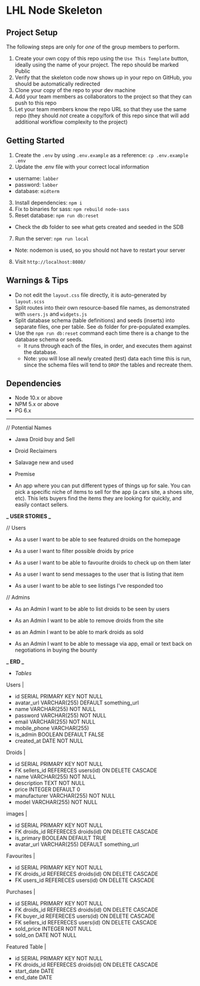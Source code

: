 # LHL Node Skeleton

## Project Setup

The following steps are only for _one_ of the group members to perform.

1. Create your own copy of this repo using the `Use This Template` button, ideally using the name of your project. The repo should be marked Public
2. Verify that the skeleton code now shows up in your repo on GitHub, you should be automatically redirected
3. Clone your copy of the repo to your dev machine
4. Add your team members as collaborators to the project so that they can push to this repo
5. Let your team members know the repo URL so that they use the same repo (they should _not_ create a copy/fork of this repo since that will add additional workflow complexity to the project)

## Getting Started

1. Create the `.env` by using `.env.example` as a reference: `cp .env.example .env`
2. Update the .env file with your correct local information

- username: `labber`
- password: `labber`
- database: `midterm`

3. Install dependencies: `npm i`
4. Fix to binaries for sass: `npm rebuild node-sass`
5. Reset database: `npm run db:reset`

- Check the db folder to see what gets created and seeded in the SDB

7. Run the server: `npm run local`

- Note: nodemon is used, so you should not have to restart your server

8. Visit `http://localhost:8080/`

## Warnings & Tips

- Do not edit the `layout.css` file directly, it is auto-generated by `layout.scss`
- Split routes into their own resource-based file names, as demonstrated with `users.js` and `widgets.js`
- Split database schema (table definitions) and seeds (inserts) into separate files, one per table. See `db` folder for pre-populated examples.
- Use the `npm run db:reset` command each time there is a change to the database schema or seeds.
  - It runs through each of the files, in order, and executes them against the database.
  - Note: you will lose all newly created (test) data each time this is run, since the schema files will tend to `DROP` the tables and recreate them.

## Dependencies

- Node 10.x or above
- NPM 5.x or above
- PG 6.x

---

// Potential Names

- Jawa Droid buy and Sell
- Droid Reclaimers

- Salavage new and used

- Premise
- An app where you can put different types of things up for sale. You can pick a specific niche of items to sell for the app (a cars site, a shoes site, etc). This lets buyers find the items they are looking for quickly, and easily contact sellers.

**_ USER STORIES _**

// Users

- As a user I want to be able to see featured droids on the homepage

- As a user I want to filter possible droids by price

- As a user I want to be able to favourite droids to check up on them later

- As a user I want to send messages to the user that is listing that item

- As a user I want to be able to see listings I've responded too

// Admins

- As an Admin I want to be able to list droids to be seen by users

- As an Admin I want to be able to remove droids from the site

- as an Admin I want to be able to mark droids as sold

- As an Admin I want to be able to message via app, email or text back on negotiations in buying the bounty

**_ ERD _**

- _Tables_

Users |

- id SERIAL PRIMARY KEY NOT NULL
- avatar_url VARCHAR(255) DEFAULT something_url
- name VARCHAR(255) NOT NULL
- password VARCHAR(255) NOT NULL
- email VARCHAR(255) NOT NULL
- mobile_phone VARCHAR(255)
- is_admin BOOLEAN DEFAULT FALSE
- created_at DATE NOT NULL

Droids |

- id SERIAL PRIMARY KEY NOT NULL
- FK sellers_id REFERECES users(id) ON DELETE CASCADE
- name VARCHAR(255) NOT NULL
- description TEXT NOT NULL
- price INTEGER DEFAULT 0
- manufacturer VARCHAR(255) NOT NULL
- model VARCHAR(255) NOT NULL

images |

- id SERIAL PRIMARY KEY NOT NULL
- FK droids_id REFERECES droids(id) ON DELETE CASCADE
- is_primary BOOLEAN DEFAULT TRUE
- avatar_url VARCHAR(255) DEFAULT something_url

Favourites |

- id SERIAL PRIMARY KEY NOT NULL
- FK droids_id REFERECES droids(id) ON DELETE CASCADE
- FK users_id REFERECES users(id) ON DELETE CASCADE

Purchases |

- id SERIAL PRIMARY KEY NOT NULL
- FK droids_id REFERECES droids(id) ON DELETE CASCADE
- FK buyer_id REFERECES users(id) ON DELETE CASCADE
- FK sellers_id REFERECES users(id) ON DELETE CASCADE
- sold_price INTEGER NOT NULL
- sold_on DATE NOT NULL

Featured Table |

- id SERIAL PRIMARY KEY NOT NULL
- FK droids_id REFERECES droids(id) ON DELETE CASCADE
- start_date DATE
- end_date DATE
